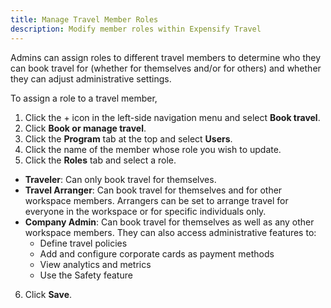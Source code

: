 ```yaml
---
title: Manage Travel Member Roles
description: Modify member roles within Expensify Travel
---
```


Admins can assign roles to different travel members to determine who they can book travel for (whether for themselves and/or for others) and whether they can adjust administrative settings.
  
To assign a role to a travel member, 

1. Click the + icon in the left-side navigation menu and select **Book travel**.
2. Click **Book or manage travel**.
3. Click the **Program** tab at the top and select **Users**.
4. Click the name of the member whose role you wish to update.
5. Click the **Roles** tab and select a role. 
  - **Traveler**: Can only book travel for themselves.
  - **Travel Arranger**: Can book travel for themselves and for other workspace members. Arrangers can be set to arrange travel for everyone in the workspace or for specific individuals only.
  - **Company Admin**: Can book travel for themselves as well as any other workspace members. They can also access administrative features to:
    - Define travel policies
    - Add and configure corporate cards as payment methods
    - View analytics and metrics 
    - Use the Safety feature
6. Click **Save**. 
